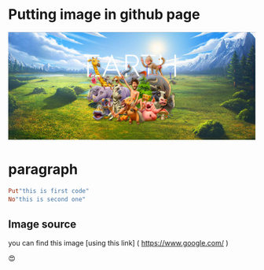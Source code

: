 # Putting image in github page
<img src="https://github.com/shubham007kumar/test/blob/master/image/Capture.PNG">

# paragraph
```ruby
Put"this is first code"
No"this is second one"
```

## Image source

you can find this image [using this link] ( https://www.google.com/ )

:heart_eyes:
